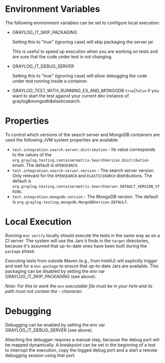 # Environment Variables

The following environment variables can be set to configure local execution:
- GRAYLOG_IT_SKIP_PACKAGING
  
  Setting this to "true" (ignoring case) will skip packaging the server jar. 
  
  This is useful to speed up execution when you are working on tests and are sure that the code under test is not changing.
  
- GRAYLOG_IT_DEBUG_SERVER

  Setting this to "true" (ignoring case) will allow debugging the code under test running inside a container.

- GRAYLOG_TEST_WITH_RUNNING_ES_AND_MONGODB
    `true`|`false` if you want to start the test against your current dev instance of graylog&mongodb&elasticsearch. 

# Properties

To control which versions of the search server and MongoDB containers are used the following JVM system properties are available:

- `test.integration.search-server.distribution` - Its value corresponds to the values of the `org.graylog.testing.containermatrix.SearchVersion.Distribution` enum. The default is `OPENSEARCH`.
- `test.integration.search-server.version` - The search server version. Only relevant for the `OPENSEARCH` and `ELASTICSEARCH` distributions. The default is `org.graylog.testing.containermatrix.SearchServer.DEFAULT_VERSION_STRING`.
- `test.integration.mongodb.version` - The MongoDB version. The default is `org.graylog.testing.mongodb.MongoDBVersion.DEFAULT`.

# Local Execution

Running `mvn verify` locally should execute the tests in the same way as on a CI server. 
The system will use the Jars it finds in the `target` directories, because it's assumed that up-to-date ones have been built during the `package` phase.

Executing tests from outside Maven (e.g., from IntelliJ) will explicitly trigger and wait for a `mvn package` to ensure that up-to-date Jars are available. 
This packaging can be disabled by setting the env var GRAYLOG_IT_SKIP_PACKAGING (see above).

*Note: For this to work the `mvn` executable file must be in your `PATH` and its path must not contain the `~` character.* 

# Debugging

Debugging can be enabled by setting the env var GRAYLOG_IT_DEBUG_SERVER (see above). 

Attaching the debugger requires a manual step, because the debug port will be mapped dynamically.
A breakpoint can be set in the beginning of a test to interrupt the execution, copy the logged debug port
and a start a remote debugging session using that port.
